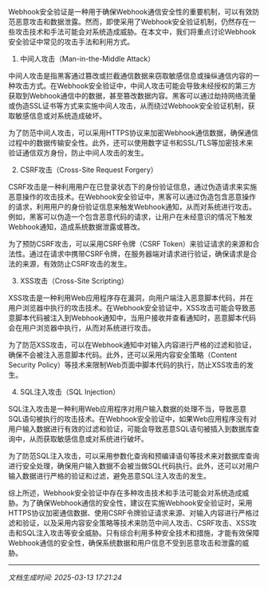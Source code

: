 Webhook安全验证是一种用于确保Webhook通信安全性的重要机制，可以有效防范恶意攻击和数据泄露。然而，即使采用了Webhook安全验证机制，仍然存在一些攻击技术和手法可能会对系统造成威胁。在本文中，我们将重点讨论Webhook安全验证中常见的攻击手法和利用方式。

1. 中间人攻击（Man-in-the-Middle Attack）

中间人攻击是指黑客通过篡改或拦截通信数据来窃取敏感信息或操纵通信内容的一种攻击方式。在Webhook安全验证中，中间人攻击可能会导致未经授权的第三方获取到Webhook通信中的数据，甚至篡改数据内容。黑客可以通过劫持网络流量或伪造SSL证书等方式来实施中间人攻击，从而绕过Webhook安全验证机制，获取敏感信息或对系统造成破坏。

为了防范中间人攻击，可以采用HTTPS协议来加密Webhook通信数据，确保通信过程中的数据传输安全性。此外，还可以使用数字证书和SSL/TLS等加密技术来验证通信双方身份，防止中间人攻击的发生。

2. CSRF攻击（Cross-Site Request Forgery）

CSRF攻击是一种利用用户在已登录状态下的身份验证信息，通过伪造请求来实施恶意操作的攻击技术。在Webhook安全验证中，黑客可以通过伪造包含恶意操作的请求，利用用户的身份验证信息来触发Webhook通知，从而对系统进行攻击。例如，黑客可以伪造一个包含恶意代码的请求，让用户在未经意识的情况下触发Webhook通知，造成系统数据泄露或篡改。

为了预防CSRF攻击，可以采用CSRF令牌（CSRF Token）来验证请求的来源和合法性。通过在请求中携带CSRF令牌，在服务器端对请求进行验证，确保请求是合法的来源，有效防止CSRF攻击的发生。

3. XSS攻击（Cross-Site Scripting）

XSS攻击是一种利用Web应用程序存在漏洞，向用户端注入恶意脚本代码，并在用户浏览器中执行的攻击技术。在Webhook安全验证中，XSS攻击可能会导致恶意脚本代码被注入到Webhook通知中，当用户接收并查看通知时，恶意脚本代码会在用户浏览器中执行，从而对系统进行攻击。

为了防范XSS攻击，可以在Webhook通知中对输入内容进行严格的过滤和验证，确保不会被注入恶意脚本代码。此外，还可以采用内容安全策略（Content Security Policy）等技术来限制Web页面中脚本代码的执行，防止XSS攻击的发生。

4. SQL注入攻击（SQL Injection）

SQL注入攻击是一种利用Web应用程序对用户输入数据的处理不当，导致恶意SQL语句被执行的攻击技术。在Webhook安全验证中，如果Web应用程序没有对用户输入数据进行有效的过滤和验证，可能会导致恶意SQL语句被插入到数据库查询中，从而获取敏感信息或对系统进行破坏。

为了防范SQL注入攻击，可以采用参数化查询和预编译语句等技术来对数据库查询进行安全处理，确保用户输入数据不会被当做SQL代码执行。此外，还可以对用户输入数据进行严格的验证和过滤，避免恶意SQL注入攻击的发生。

综上所述，Webhook安全验证中存在多种攻击技术和手法可能会对系统造成威胁。为了确保Webhook通信的安全性，建议在实施Webhook安全验证时，采用HTTPS协议加密通信数据、使用CSRF令牌验证请求来源、对输入内容进行严格过滤和验证，以及采用内容安全策略等技术来防范中间人攻击、CSRF攻击、XSS攻击和SQL注入攻击等安全威胁。只有综合利用多种安全技术和措施，才能有效保障Webhook通信的安全性，确保系统数据和用户信息不受到恶意攻击和泄露的威胁。

---

*文档生成时间: 2025-03-13 17:21:24*












